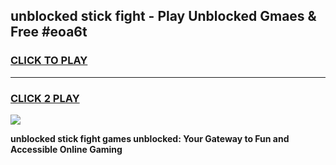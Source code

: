 
## unblocked stick fight - Play Unblocked Gmaes & Free #eoa6t
<h3>
<a href="https://news.freeplayer.one?title=unblocked_stick_fight&ref=24F">CLICK TO PLAY</a></h3>
<hr>

<h3>
<a href="https://news.freeplayer.one?title=unblocked_stick_fight&ref=24F">CLICK 2 PLAY</a>
  
</h3>

<a href="https://news.freeplayer.one?title=unblocked_stick_fight&ref=24F/"><img src="https://clearcache.store/games.png"></a>


**unblocked stick fight games unblocked: Your Gateway to Fun and Accessible Online Gaming**
